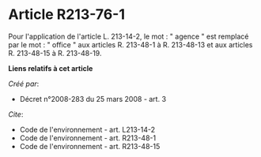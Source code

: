 # Article R213-76-1

Pour l'application de l'article L. 213-14-2, le mot : " agence " est remplacé par le mot : " office " aux articles R.
213-48-1 à R. 213-48-13 et aux articles R. 213-48-15 à R. 213-48-19.

**Liens relatifs à cet article**

_Créé par_:

  - Décret n°2008-283 du 25 mars 2008 - art. 3

_Cite_:

  - Code de l'environnement - art. L213-14-2
  - Code de l'environnement - art. R213-48-1
  - Code de l'environnement - art. R213-48-15
